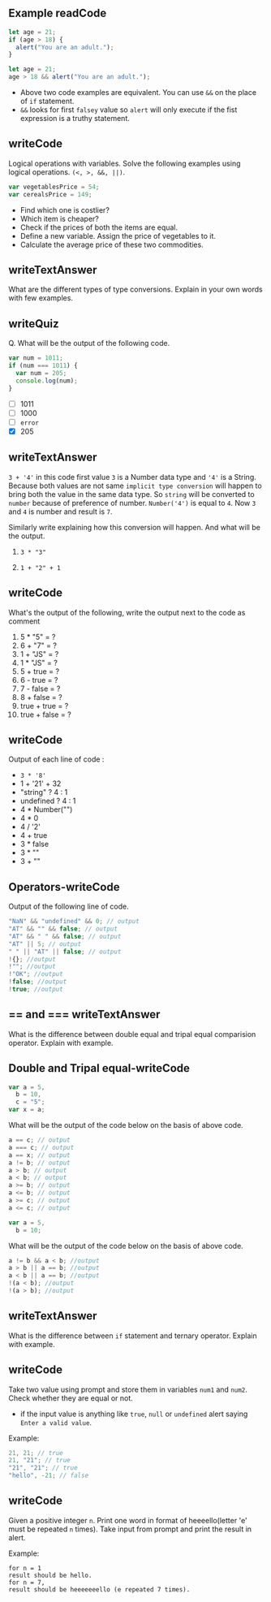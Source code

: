 ## Example readCode

```js
let age = 21;
if (age > 18) {
  alert("You are an adult.");
}
```

```js
let age = 21;
age > 18 && alert("You are an adult.");
```

- Above two code examples are equivalent. You can use `&&` on the place of `if` statement.
- `&&` looks for first `falsey` value so `alert` will only execute if the fist expression is a truthy statement.

## writeCode

Logical operations with variables. Solve the following examples using logical operations. `(<, >, &&, ||)`.

```js
var vegetablesPrice = 54;
var cerealsPrice = 149;
```

- Find which one is costlier?
- Which item is cheaper?
- Check if the prices of both the items are equal.
- Define a new variable. Assign the price of vegetables to it.
- Calculate the average price of these two commodities.

## writeTextAnswer

What are the different types of type conversions. Explain in your own words with few examples.

## writeQuiz

Q. What will be the output of the following code.

```js
var num = 1011;
if (num === 1011) {
  var num = 205;
  console.log(num);
}
```

- [ ] 1011
- [ ] 1000
- [ ] `error`
- [x] 205

## writeTextAnswer

`3 + '4'` in this code first value `3` is a Number data type and `'4'` is a String. Because both values are not same `implicit type conversion` will happen to bring both the value in the same data type. So `string` will be converted to `number` because of preference of number. `Number('4')` is equal to `4`. Now `3` and `4` is number and result is `7`.

Similarly write explaining how this conversion will happen. And what will be the output.

1. `3 * "3"`

2. `1 + "2" + 1`

## writeCode

What's the output of the following, write the output next to the code as comment

1. 5 \* "5" = ?
2. 6 + "7" = ?
3. 1 + "JS" = ?
4. 1 \* "JS" = ?
5. 5 + true = ?
6. 6 - true = ?
7. 7 - false = ?
8. 8 + false = ?
9. true + true = ?
10. true + false = ?

## writeCode

Output of each line of code :

- `3 * '8'`
- 1 + '21' + 32
- "string" ? 4 : 1
- undefined ? 4 : 1
- 4 \* Number("")
- 4 \* 0
- 4 / '2'
- 4 + true
- 3 \* false
- 3 \* ""
- 3 + ""

## Operators-writeCode

Output of the following line of code.

```js
"NaN" && "undefined" && 0; // output
"AT" && "" && false; // output
"AT" && " " && false; // output
"AT" || 5; // output
" " || "AT" || false; // output
!{}; //output
!""; //output
!"OK"; //output
!false; //output
!true; //output
```

## == and === writeTextAnswer

What is the difference between double equal and tripal equal comparision operator. Explain with example.

## Double and Tripal equal-writeCode

```js
var a = 5,
  b = 10,
  c = "5";
var x = a;
```

What will be the output of the code below on the basis of above code.

```js
a == c; // output
a === c; // output
a == x; // output
a != b; // output
a > b; // output
a < b; // output
a >= b; // output
a <= b; // output
a >= c; // output
a <= c; // output
```

```js
var a = 5,
  b = 10;
```

What will be the output of the code below on the basis of above code.

```js
a != b && a < b; //output
a > b || a == b; //output
a < b || a == b; //output
!(a < b); //output
!(a > b); //output
```

## writeTextAnswer

What is the difference between `if` statement and ternary operator. Explain with example.

## writeCode

Take two value using prompt and store them in variables `num1` and `num2`. Check whether they are equal or not.

- if the input value is anything like `true`, `null` or `undefined` alert saying `Enter a valid value`.

Example:

```js
21, 21; // true
21, "21"; // true
"21", "21"; // true
"hello", -21; // false
```

## writeCode

Given a positive integer `n`. Print one word in format of heeeello(letter 'e' must be repeated `n` times). Take input from prompt and print the result in alert.

Example:

```
for n = 1
result should be hello.
for n = 7,
result should be heeeeeeello (e repeated 7 times).
```
